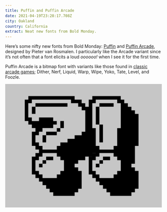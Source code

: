 ```yaml
---
title: Puffin and Puffin Arcade
date: 2021-04-19T23:28:17.708Z
city: Oakland
country: California
extract: Neat new fonts from Bold Monday.
---
```


Here’s some nifty new fonts from Bold Monday: [Puffin](https://boldmonday.com/typeface/puffin/) and [Puffin Arcade](https://www.boldmonday.com/typefaces/puffin-arcade/), designed by Pieter van Rosmalen. I particularly like the Arcade variant since it’s not often that a font elicits a loud _oooooo!_ when I see it for the first time.

Puffin Arcade is a bitmap font with variants like those found in [classic arcade games](https://readonlymemory.vg/shop/book/arcade-game-typography/); Dither, Nerf, Liquid, Warp, Wipe, Yoko, Tate, Level, and Foozle.

![An example of the Puffin Arcade font](/uploads/8000x1234.puffinarcade_inuse_10.png)

